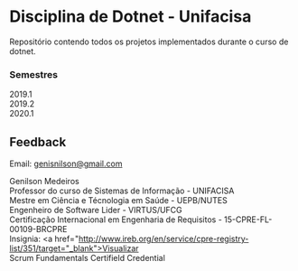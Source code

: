 # Disciplina de Dotnet - Unifacisa

Repositório contendo todos os projetos implementados durante o curso de dotnet.

### Semestres

2019.1 <br>
2019.2 <br>
2020.1

## Feedback
Email: genisnilson@gmail.com

Genilson Medeiros <br>
Professor do curso de Sistemas de Informação - UNIFACISA <br>
Mestre em Ciência e Técnologia em Saúde - UEPB/NUTES <br>
Engenheiro de Software Lider - VIRTUS/UFCG <br>
Certificação Internacional em Engenharia de Requisitos - 15-CPRE-FL-00109-BRCPRE  <br>
Insignia: <a href="http://www.ireb.org/en/service/cpre-registry-list/351/target="_blank">Visualizar</a> <br>
Scrum Fundamentals Certifield Credential


